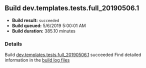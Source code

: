 ## Build dev.templates.tests.full_20190506.1
- **Build result:** `succeeded`
- **Build queued:** 5/6/2019 5:00:01 AM
- **Build duration:** 385.10 minutes
### Details
Build [dev.templates.tests.full_20190506.1](https://winappstudio.visualstudio.com/web/build.aspx?pcguid=a4ef43be-68ce-4195-a619-079b4d9834c2&builduri=vstfs%3a%2f%2f%2fBuild%2fBuild%2f27894) succeeded
Find detailed information in the [build log files](https://uwpctdiags.blob.core.windows.net/buildlogs/dev.templates.tests.full_20190506.1_logs.zip)
